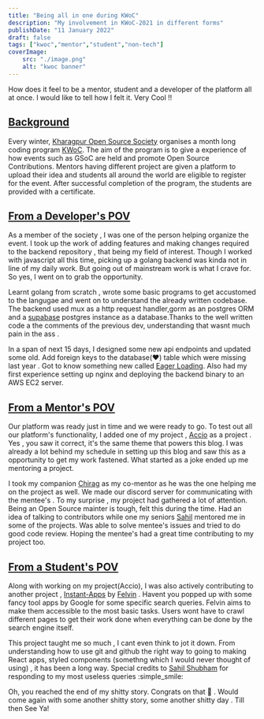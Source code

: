 ```yaml
---
title: "Being all in one during KWoC"
description: "My involvement in KWoC-2021 in different forms"
publishDate: "11 January 2022"
draft: false
tags: ["kwoc","mentor","student","non-tech"]
coverImage:
    src: "./image.png"
    alt: "kwoc banner"
---
```


How does it feel to be a mentor, student and a developer of the platform all at once. I would like to tell how I felt it. Very Cool !!

## <u>Background</u>

Every winter, [Kharagpur Open Source Society](https://kossiitkgp.org/) organises a month long coding program [KWoC](https://kwoc.kossiitkgp.org). The aim of the program is to give a experience of how events such as GSoC are held and promote Open Source Contributions. Mentors having different project are given a platform to upload their idea and students all around the world are eligible to register for the event. After successful completion of the program, the students are provided with a certificate.

## <u>From a Developer's POV</u>

As a member of the society , I was one of the person helping organize the event. I took up the work of adding features and making changes required to the backend repository , that being my field of interest. Though I worked with javascript all this time, picking up a golang backend was kinda not in line of my daily work. But going out of mainstream work is what I crave for. So yes, I went on to grab the opportunity.

Learnt golang from scratch , wrote some basic programs to get accustomed to the langugae and went on to understand the already written codebase. The backend used mux as a http request handler,gorm as an postgres ORM and a [supabase](https://supabase.io/) postgres instance as a database.Thanks to the well written code a the comments of the previous dev, understanding that wasnt much pain in the ass .

In a span of next 15 days, I designed some new api endpoints and updated some old. Add foreign keys to the database(:heart:) table which were missing last year . Got to know something new called [Eager Loading](https://gorm.io/docs/preload.html). Also had my first experience setting up nginx and deploying the backend binary to an AWS EC2 server.

## <u>From a Mentor's POV</u>

Our platform was ready just in time and we were ready to go. To test out all our platform's functionality, I added one of my project , [Accio](https://github.com/rajivharlalka/accio) as a project . Yes , you saw it correct, it's the same theme that powers this blog. I was already a lot behind my schedule in setting up this blog and saw this as a opportunity to get my work fastened. What started as a joke ended up me mentoring a project.

I took my companion [Chirag](https://chiragghosh.me) as my co-mentor as he was the one helping me on the project as well. We made our discord server for communicating with the mentee's . To my surprise , my project had gathered a lot of attention. Being an Open Source mainter is tough, felt this during the time. Had an idea of talking to contributors while one my seniors [Sahil](https://sahil-shubham.in) mentored me in some of the projects. Was able to solve mentee's issues and tried to do good code review. Hoping the mentee's had a great time contributing to my project too.


## <u>From a Student's POV</u>

Along with working on my project(Accio), I was also actively contributing to another project , [Instant-Apps](https://github.com/felvin-search/instant-apps) by [Felvin](https://felvin.com) . Havent you popped up with some fancy tool apps by Google for some specific search queries. Felvin aims to make them accessible to the most basic tasks. Users wont have to crawl different pages to get their work done when everything can be done by the search engine itself. 

This project taught me so much , I cant even think to jot it down. From understanding how to use git and github the right way to going to making React apps, styled components (somethng which I would never thought of using) , it has been a long way. Special credits to [Sahil Shubham](https://github.com/sahil-shubham) for responding to my most useless queries :simple_smile: 

Oh, you reached the end of my shitty story. Congrats on that :tada: . Would come again with some another shitty story, some another shitty day . Till then See Ya!